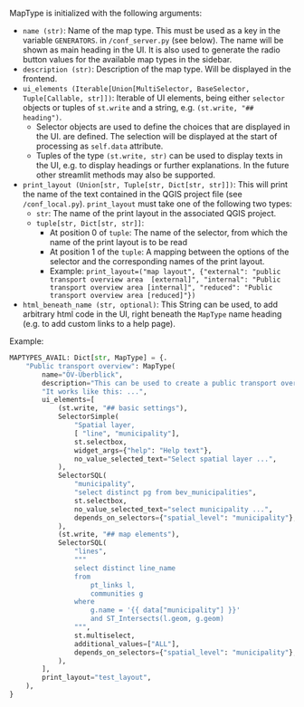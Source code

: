 MapType is initialized with the following arguments: 

* `name (str)`: Name of the map type. This must be used as a key in the variable `GENERATORS`. 
in `/conf_server.py` (see below). The name will be shown as main heading in the UI. It is
also used to generate the radio button values for the available map types in the sidebar.
* `description (str)`: Description of the map type. Will be displayed in the frontend.
* `ui_elements (Iterable[Union[MultiSelector, BaseSelector, Tuple[Callable, str]])`: 
Iterable of UI elements, being either `selector` objects or tuples of 
`st.write` and a string, e.g. `(st.write, "## heading")`. 
    * Selector objects are used to define the choices that are displayed in the UI. 
    are defined. The selection will be displayed at the start of processing as 
    `self.data` attribute.
    * Tuples of the type `(st.write, str)` can be used to display texts in the UI,
    e.g. to display headings or further explanations. In the future
    other streamlit methods may also be supported.
* `print_layout (Union[str, Tuple[str, Dict[str, str]])`: This will print the name of the text contained in the 
QGIS project file (see `/conf_local.py`). 
`print_layout` must take one of the following two types:
    * `str`: The name of the print layout in the associated QGIS project.
    * `tuple[str, Dict[str, str]]`: 
        * At position 0 of `tuple`: The name of the selector, from which the name of the 
        print layout is to be read
        * At position 1 of the `tuple`: A mapping between the options of the selector
        and the corresponding names of the print layout.
        * Example: `print_layout=("map layout", {"external": "public transport overview area 
        [external]", "internal": "Public transport overview area [internal]", "reduced": "Public transport overview
        area [reduced]"})`
* `html_beneath_name (str, optional)`: This String can be used, to add arbitrary html code in 
the UI, right beneath the `MapType` name heading (e.g. to add custom links to a help page).

Example:
```python
MAPTYPES_AVAIL: Dict[str, MapType] = {.
    "Public transport overview": MapType(
        name="ÖV-Überblick",
        description="This can be used to create a public transport overview."
        "It works like this: ...",
        ui_elements=[
            (st.write, "## basic settings"),
            SelectorSimple(
                "Spatial layer,
                [ "line", "municipality"],
                st.selectbox,
                widget_args={"help": "Help text"},
                no_value_selected_text="Select spatial layer ...",
            ),
            SelectorSQL(
                "municipality",
                "select distinct pg from bev_municipalities",
                st.selectbox,
                no_value_selected_text="select municipality ...",
                depends_on_selectors={"spatial_level": "municipality"},
            ),
            (st.write, "## map elements"),
            SelectorSQL(
                "lines",
                """
                select distinct line_name
                from
                    pt_links l,
                    communities g
                where
                    g.name = '{{ data["municipality"] }}'
                    and ST_Intersects(l.geom, g.geom)
                """,
                st.multiselect,
                additional_values=["ALL"],
                depends_on_selectors={"spatial_level": "municipality"},
            ),
        ],
        print_layout="test_layout",
    ),
}
```

